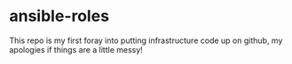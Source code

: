 # ansible-roles

This repo is my first foray into putting infrastructure code up on github, my apologies if things are a little messy!
